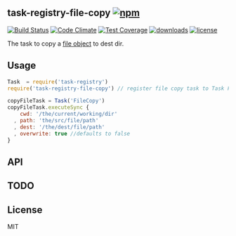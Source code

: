 ## task-registry-file-copy [![npm](https://img.shields.io/npm/v/task-registry-file-copy.svg)](https://npmjs.org/package/task-registry-file-copy)

[![Build Status](https://img.shields.io/travis/snowyu/task-registry-file-copy.js/master.svg)](http://travis-ci.org/snowyu/task-registry-file-copy.js)
[![Code Climate](https://codeclimate.com/github/snowyu/task-registry-file-copy.js/badges/gpa.svg)](https://codeclimate.com/github/snowyu/task-registry-file-copy.js)
[![Test Coverage](https://codeclimate.com/github/snowyu/task-registry-file-copy.js/badges/coverage.svg)](https://codeclimate.com/github/snowyu/task-registry-file-copy.js/coverage)
[![downloads](https://img.shields.io/npm/dm/task-registry-file-copy.svg)](https://npmjs.org/package/task-registry-file-copy)
[![license](https://img.shields.io/npm/l/task-registry-file-copy.svg)](https://npmjs.org/package/task-registry-file-copy)

The task to copy a [file object](https://github.com/snowyu/abstract-file.js) to dest dir.

## Usage

```js
Task  = require('task-registry')
require('task-registry-file-copy') // register file copy task to Task Factory

copyFileTask = Task('FileCopy')
copyFileTask.executeSync {
    cwd: '/the/current/working/dir'
  , path: 'the/src/file/path'
  , dest: '/the/dest/file/path'
  , overwrite: true //defaults to false
}
```

## API


## TODO


## License

MIT
